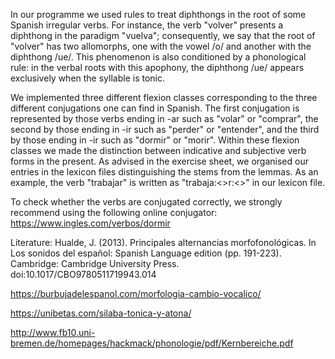 In our programme we used rules to treat diphthongs in the root of some Spanish irregular verbs. For instance, the verb
"volver" presents a diphthong in the paradigm "vuelva"; consequently, we say that the root of "volver" has two allomorphs,
one with the vowel /o/ and another with the diphthong /ue/. This phenomenon is also conditioned by a phonological rule:
in the verbal roots with this apophony, the diphthong /ue/ appears exclusively when the syllable is tonic.

We implemented three different flexion classes corresponding to the three different conjugations one can find in Spanish.
The first conjugation is represented by those verbs ending in -ar such as "volar" or "comprar", the second by those ending
in -ir such as "perder" or "entender", and the third by those ending in -ir such as "dormir" or "morir". Within these
flexion classes we made the distinction between indicative and subjective verb forms in the present. As advised in the
exercise sheet, we organised our entries in the lexicon files distinguishing the stems from the lemmas. As an example,
the verb "trabajar" is written as "trabaja:<>r:<>" in our lexicon file.

To check whether the verbs are conjugated correctly, we strongly recommend using the following online conjugator:
https://www.ingles.com/verbos/dormir

Literature:
Hualde, J. (2013). Principales alternancias morfofonológicas. In Los sonidos del español: Spanish Language edition
(pp. 191-223). Cambridge: Cambridge University Press. doi:10.1017/CBO9780511719943.014

https://burbujadelespanol.com/morfologia-cambio-vocalico/

https://unibetas.com/silaba-tonica-y-atona/

http://www.fb10.uni-bremen.de/homepages/hackmack/phonologie/pdf/Kernbereiche.pdf